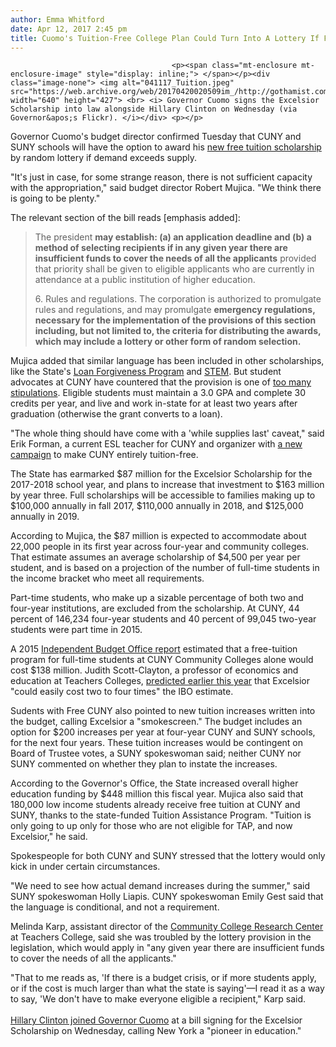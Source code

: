 ```yaml
---
author: Emma Whitford
date: Apr 12, 2017 2:45 pm
title: Cuomo's Tuition-Free College Plan Could Turn Into A Lottery If Funding Falls Short
---
```


	
										<p><span class="mt-enclosure mt-enclosure-image" style="display: inline;"> </span></p><div class="image-none"> <img alt="041117_Tuition.jpeg" src="https://web.archive.org/web/20170420020509im_/http://gothamist.com/attachments/nyc_ewhitford/041117_Tuition.jpeg" width="640" height="427"> <br> <i> Governor Cuomo signs the Excelsior Scholarship into law alongside Hillary Clinton on Wednesday (via Governor&apos;s Flickr). </i></div> <p></p>

<p>Governor Cuomo&apos;s budget director confirmed Tuesday that CUNY and SUNY schools will have the option to award his <a href="https://web.archive.org/web/20170420020509/http://gothamist.com/2017/01/03/cuomo_cuny_suny_tuition.php">new free tuition scholarship</a> by random lottery if demand exceeds supply. </p>

<p>&quot;It&apos;s just in case, for some strange reason, there is not sufficient capacity with the appropriation,&quot; said budget director Robert Mujica. &quot;We think there is going to be plenty.&quot; </p>

<p>The relevant section of the bill reads [emphasis added]: </p>

<blockquote>The president <strong>may establish: (a) an application deadline and (b) a method of selecting recipients if in any given year there are insufficient funds to cover the needs of all  the applicants</strong> provided that priority shall be given to eligible applicants who are currently in attendance at a public institution of higher education.

<p>6. Rules and regulations. The corporation is authorized to promulgate rules and regulations, and may promulgate <strong>emergency regulations, necessary for the implementation of the provisions of this section including, but not limited to, the criteria for distributing the awards, which may include a lottery or other form of random selection.</strong></p></blockquote><p></p>

<p>Mujica added that similar language has been included in other scholarships, like the State&apos;s <a href="https://web.archive.org/web/20170420020509/https://www.hesc.ny.gov/repay-your-loans/repayment-options-assistance/loan-forgiveness-cancellation-and-discharge/nys-get-on-your-feet-loan-forgiveness-program.html">Loan Forgiveness Program</a> and <a href="https://web.archive.org/web/20170420020509/https://www.hesc.ny.gov/pay-for-college/financial-aid/types-of-financial-aid/nys-grants-scholarships-awards/nys-science-technology-engineering-and-mathematics-stem-incentive-program/nys-science-technology-engineering-and-mathematics-stem-incentive-program-faqs.html">STEM</a>. But student advocates at CUNY have countered that the provision is one of <a href="https://web.archive.org/web/20170420020509/http://gothamist.com/2017/04/10/tuition_free_college_cuomo.php">too many stipulations</a>. Eligible students must maintain a 3.0 GPA and complete 30 credits per year, and live and work in-state for at least two years after graduation (otherwise the grant converts to a loan). </p>

<p>&quot;The whole thing should have come with a &apos;while supplies last&apos; caveat,&quot; said Erik Forman, a current ESL teacher for CUNY and organizer with <a href="https://web.archive.org/web/20170420020509/http://www.free-cuny.org/">a new campaign</a> to make CUNY entirely tuition-free. </p>

<p>The State has earmarked $87 million for the Excelsior Scholarship for the 2017-2018 school year, and plans to increase that investment to $163 million by year three. Full scholarships will be accessible to families making up to $100,000 annually in fall 2017, $110,000 annually in 2018, and $125,000 annually in 2019. </p>

<p>According to Mujica, the $87 million is expected to accommodate about 22,000 people in its first year across four-year and community colleges. That estimate assumes an average scholarship of $4,500 per year per student, and is based on a projection of the number of full-time students in the income bracket who meet all requirements. </p>

<p>Part-time students, who make up a sizable percentage of both two and four-year institutions, are excluded from the scholarship. At CUNY, 44 percent of 146,234 four-year students and 40 percent of  99,045 two-year students were part time in 2015. </p>

<p>A 2015 <a href="https://web.archive.org/web/20170420020509/http://www.mdrc.org/news/press-release/new-study-shows-cuny-s-asap-program-nearly-doubles-three-year-graduation-rate">Independent Budget Office report</a> estimated that a free-tuition program for full-time students at CUNY Community Colleges alone would cost $138 million. Judith Scott-Clayton, a professor of economics and education at Teachers Colleges, <a href="https://web.archive.org/web/20170420020509/https://www.brookings.edu/research/as-cuomo-proposal-rekindles-free-college-movement-new-research-provides-ammunition-for-skeptics/">predicted earlier this year</a> that Excelsior &quot;could easily cost two to four times&quot; the IBO estimate. </p>

<p>Sudents with Free CUNY also pointed to new tuition increases written into the budget, calling Excelsior a &quot;smokescreen.&quot; The budget includes an option for $200 increases per year at four-year CUNY and SUNY schools, for the next four years. These tuition increases would be contingent on Board of Trustee votes, a SUNY spokeswoman said; neither CUNY nor SUNY commented on whether they plan to instate the increases. </p>

<p>According to the Governor&apos;s Office, the State increased overall higher education funding by $448 million this fiscal year. Mujica also said that 180,000 low income students already receive free tuition at CUNY and SUNY, thanks to the state-funded Tuition Assistance Program. &quot;Tuition is only going to up only for those who are not eligible for TAP, and now Excelsior,&quot; he said. </p>

<p>Spokespeople for both CUNY and SUNY stressed that the lottery would only kick in under certain circumstances. </p>

<p>&quot;We need to see how actual demand increases during the summer,&quot; said SUNY spokeswoman Holly Liapis. CUNY spokeswoman Emily Gest said that the language is conditional, and not a requirement. </p>

<p>Melinda Karp, assistant director of the <a href="https://web.archive.org/web/20170420020509/http://ccrc.tc.columbia.edu/">Community College Research Center</a> at Teachers College, said she was troubled by the lottery provision in the legislation, which would apply in &quot;any given year there are insufficient funds to cover the needs of all the applicants.&quot; </p>

<p>&quot;That to me reads as, &apos;If there is a budget crisis, or if more students apply, or if the cost is much larger than what the state is saying&apos;&#x2014;I read it as a way to say, &apos;We don&apos;t have to make everyone eligible a recipient,&quot; Karp said. <br>
<a href="https://web.archive.org/web/20170420020509/https://www.dnainfo.com/new-york/20170412/long-island-city/hillary-clinton-andrew-cuomo-free-college-tuition-excelsior-scholorship-bill"><br>
Hillary Clinton joined Governor Cuomo</a> at a bill signing for the Excelsior Scholarship on Wednesday, calling New York a &quot;pioneer in education.&quot; </p>					
										
									
				
